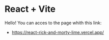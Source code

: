 # React + Vite

Hello! You can acces to the page whith this link:

- https://react-rick-and-morty-lime.vercel.app/
